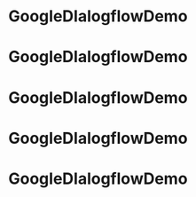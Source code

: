 # GoogleDIalogflowDemo
# GoogleDIalogflowDemo
# GoogleDIalogflowDemo
# GoogleDIalogflowDemo
# GoogleDIalogflowDemo
